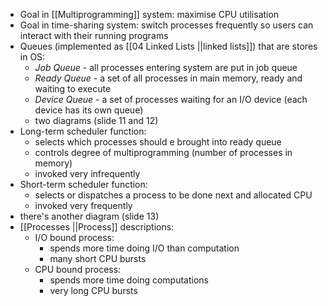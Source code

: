 - Goal in [[Multiprogramming]] system: maximise CPU utilisation
- Goal in time-sharing system: switch processes frequently so users can interact with their running programs
- Queues (implemented as [[04 Linked Lists ||linked lists]]) that are stores in OS:
	- *Job Queue* - all processes entering system are put in job queue
	- *Ready Queue* - a set of all processes in main memory, ready and waiting to execute
	- *Device Queue* - a set of processes waiting for an I/O device (each device has its own queue)
	- two diagrams (slide 11 and 12)
- Long-term scheduler function:
	- selects which processes should e brought into ready queue
	- controls degree of multiprogramming (number of processes in memory)
	- invoked very infrequently
- Short-term scheduler function:
	- selects or dispatches a process to be done next and allocated CPU
	- invoked very frequently
- there's another diagram (slide 13)
- [[Processes ||Process]] descriptions:
	- I/O bound process:
		- spends more time doing I/O than computation
		- many short CPU bursts
	- CPU bound process:
		- spends more time doing computations
		- very long CPU bursts